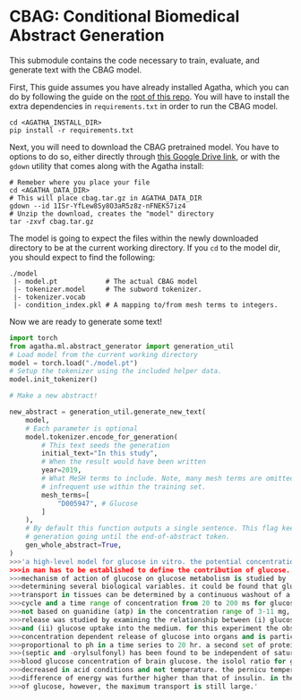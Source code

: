 # CBAG: Conditional Biomedical Abstract Generation 

This submodule contains the code necessary to train, evaluate, and generate text
with the CBAG model.

First, This guide assumes you have already installed Agatha, which you can do by
following the guide on the [root of this repo][base_agatha_link]. You will have
to install the extra dependencies in `requirements.txt` in order to run the CBAG
model.

```
cd <AGATHA_INSTALL_DIR>
pip install -r requirements.txt
```

Next, you will need to download the CBAG pretrained model. You have to options
to do so, either directly through [this Google Drive link][model_link], or with
the `gdown` utility that comes along with the Agatha install:

```
# Remeber where you place your file
cd <AGATHA_DATA_DIR>
# This will place cbag.tar.gz in AGATHA_DATA_DIR
gdown --id 1ISr-YfLew8Sy8O3aR5z8z-nFNEK57iz4
# Unzip the download, creates the "model" directory
tar -zxvf cbag.tar.gz
```

The model is going to expect the files within the newly downloaded directory to
be at the current working directory. If you `cd` to the model dir, you should
expect to find the following:

```
./model
 |- model.pt            # The actual CBAG model
 |- tokenizer.model     # The subword tokenizer.
 |- tokenizer.vocab
 |- condition_index.pkl # A mapping to/from mesh terms to integers.
```

Now we are ready to generate some text!

```python
import torch
from agatha.ml.abstract_generator import generation_util
# Load model from the current working directory
model = torch.load("./model.pt")
# Setup the tokenizer using the included helper data.
model.init_tokenizer()

# Make a new abstract!

new_abstract = generation_util.generate_new_text(
    model,
    # Each parameter is optional
    model.tokenizer.encode_for_generation(
        # This text seeds the generation
        initial_text="In this study",
        # When the result would have been written
        year=2019,
        # What MeSH terms to include. Note, many mesh terms are omitted due to
        # infrequent use within the training set.
        mesh_terms=[
            "D005947", # Glucose
        ]
    ),
    # By default this function outputs a single sentence. This flag keeps the
    # generation going until the end-of-abstract token.
    gen_whole_abstract=True,
)
>>>'a high-level model for glucose in vitro. the potential concentration for use
>>>in man has to be established to define the contribution of glucose. the
>>>mechanism of action of glucose on glucose metabolism is studied by
>>>determining several biological variables. it could be found that glucose
>>>transport in tissues can be determined by a continuous washout of a single
>>>cycle and a time range of concentration from 20 to 200 ms for glucose. as is
>>>not based on guanidine (atp) in the concentration range of 3-11 mg, glucose
>>>release was studied by examining the relationship between (i) glucose uptake
>>>and (ii) glucose uptake into the medium. for this experiment the observed
>>>concentration dependent release of glucose into organs and is particularly
>>>proportional to ph in a time series to 20 hr. a second set of proteins
>>>(septic and -orylsulfonyl) has been found to be independent of saturation the
>>>blood glucose concentration of brain glucose. the isolol ratio for glucose is
>>>decreased in acid conditions and not temperature. the pernicu temperature
>>>difference of energy was further higher than that of insulin. in the presence
>>>of glucose, however, the maximum transport is still large.'
```

[model_link]:https://drive.google.com/file/d/1ISr-YfLew8Sy8O3aR5z8z-nFNEK57iz4/view?usp=sharing
[base_agatha_link]:https://github.com/JSybrandt/agatha
